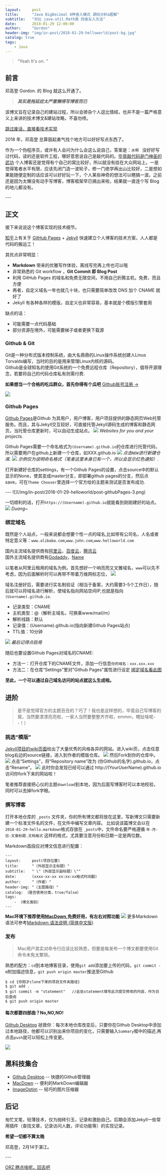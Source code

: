 ```yaml
---
layout:     post
title:      "Java BigDecimal 8种舍入模式 源码分析&图解"
subtitle:   "对比 java.util.Math类 四舍五入方法"
date:       2018-01-29 12:00:00
author:     "Gordon"
header-img: "img/in-post/2018-01-29-helloworld/post-bg.jpg"
catalog: true
tags:
    - Java
---
```


> “Yeah It's on. ”


## 前言

邓高登 Gordon. 的 Blog 就这么开通了。

> ***其实是拖延症太严重懒得写博客而已***


该博文旨在记录自己的建站过程，所以会掺杂个人逗比情结，也并不是一篇严格意义上来讲的技术博文&建站攻略，不喜勿喷。


[跳过废话，直接看技术实现 ](#build) 


2018 年，邓高登 总算鼓起勇气找个地方可以好好写点东西了。


作为一个伪程序员，或许有人会问为什么会这么说自己，答案是：`水啊 ` 没好好写过代码，读的还是软件工程，哪好意思说自己是敲代码的。[毕竟敲代码是门神圣的武功](#end) 个人博客还是觉得有个自己的窝比较好，所以就没有挂在大众网站上。一是觉得笔者水平有限，应该先闭门造一波轮子，修一门绝学再出山比较好，二是想如果能随便定制的话应该可以好好玩一下，个人某些神奇的想法可以瞎搞一波。之前还是因为太懒没有动手写博客，博客框架早已搞出来啦，结果就一直连个写 Blog 的地儿都没有。


<p id = "build"></p>
---

## 正文

接下来说说这个博客实现的技术细节。  

[知乎](https://www.zhihu.com/question/20223939)上有关于 [GitHub Pages](https://pages.github.com/) + [Jekyll](http://jekyllrb.com/) 快速建立个人博客的技术方案，人人都是代码的搬运工！

其优点非常明显：

* **Markdown** 带来的优雅写作体验，离线写完再上传也可以哦
* 非常熟悉的 Git workflow ，**Git Commit 即 Blog Post**
* 利用 GitHub Pages 的域名和免费无限空间，不用自己折腾主机，免费，而且方便
* 再者，自定义域名一年也就几十块，也只需要简单改改 DNS 加个 CNAME 就好了 
* Jekyll 有各种各样的模版，自定义也非常容易，基本就是个模版引擎套用 

缺点的话：

* 可能需要一点代码基础
* 部分资源在境外，可能需要梯子或者更换下载源


### Github & Git

Git是一种分布式版本控制系统，由大名鼎鼎的Linux操作系统创建人Linus Torvalds编写，当时的目的是用来管理Linux内核的源码。  
Github是全球知名的使用Git系统的一个免费远程仓库（Repository），倡导开源理念，若要将自己的代码仓库私有则需付费.

**如果想当一个合格的吃瓜群众，首先你得有个瓜吧**   [Github账号注册 → ](https://github.com/)

![](/img/in-post/2018-01-29-helloworld/post-github.png)

### Github Pages

[Github Pages](https://en.wikipedia.org/wiki/GitHub_Pages)是Github 为其用户，用户博客，用户项目提供的静态网页Web托管服务。而且，其与Jekyll交互较好，可直接托管Jekyll源码生成的博客和静态网页，当托管仓库更新时，可以自动生成站点。
![](/img/in-post/2018-01-29-helloworld/post-githubPages.png)
*Websites for you and your projects.*

Github Pages需要一个命名格式为`(Username).github.io`的仓库进行托管代码，所以需要用户在github上新建一个仓库，如XXX.github.io
![](/img/in-post/2018-01-29-helloworld/post-github-repositories.png)
*点击`NEW`进行新建仓库.*
![](/img/in-post/2018-01-29-helloworld/post-github-repositories-2.png)
*示例仅为说明命名格式（笔者这里本身已有一个，所以会显示红色通知）.*

打开新建好仓库的settings，有一个Github Pages的设置，点击source中的默认显示的None，使其变成master分支，即部署github pages的分支，然后点save，可在`Theme Chooser`里选择一个官方给的主题来测试是否发布成功.
<p id = "setting"></p>
---
![](/img/in-post/2018-01-29-helloworld/post-githubPages-3.png)

一切顺利的话，打开`https://(Username).github.io`就能看到刚刚建好的站点。
![](/img/in-post/2018-01-29-helloworld/post-jekyllHome.png)
*Duang~*

### 绑定域名

既然是个人站点，一般来说都会想要个性一点的域名,比如带有公司名，人名或者特定意义等：`www.alibaba.com`,`www.john.com`,`www.helloworld.com`

国内主流域名提供商有[阿里云](https://www.aliyun.com/)，[百度云](https://cloud.baidu.com)，[腾讯云](https://cloud.tencent.com)  
国外主流域名提供商有[Godaddy](www.godaddy.com)，[Name](Name.com)

以笔者从阿里云租用的域名为例，首先想好一个响亮而又文雅域名，`www`可以先不考虑，因为后面解析时可以再带不带着万维网标志位，
![](/img/in-post/2018-01-29-helloworld/post-address.png)

域名注册好后，需要进行实名制验证（相当于备案，大约需要3-5个工作日），随后就可以将域名进行解析，使域名指向网站空间IP,也就是指向`(Username).github.io`. 
* 记录类型：CNAME
* 主机类型：@（解析主域名，可换乘www/mail/m）
* 解析线路：默认
* 记录值：(Username).github.io(指向新建Github Pages站点)
* TTL值：10分钟

![](/img/in-post/2018-01-29-helloworld/post-address-3.png)
*最后记得点启用*

随后也要设置Github Pages对域名的CNAME:
* 方法一：打开仓库下的CNAME文件，添加一行信息`你的域名：xxx.xxx.xxx`
* 方法二：在仓库“Settings”里对"Github Pages"属性进行设定 [绑定域名看此图](#setting) 

**至此，一个可以通过自己域名访问的站点就这么生成啦。**


## 进阶

> 是不是觉得官方的主题丑丑的？巧了！我也是这样想的，毕竟自己写博客的窝，当然要漂漂亮亮啦，一家人当然要整整齐齐啦，emmm，瞎扯啥呢- -！）

### 挑选“模版”

[Jekyll项目的wiki页面](https://github.com/jekyll/jekyll/wiki/sites)给出了大量优秀的风格各异的网站。进入wiki页，点击任意blog右边的source链接，进入到作者的模版仓库。
![](/img/in-post/2018-01-29-helloworld/post-jekyll-site.png)
然后Fork到你的仓库中。
![](/img/in-post/2018-01-29-helloworld/post-jekyll-site-fork.png)
点击“Settings”，将“Repository name”改为 (你Github的名字).github.io，点击“Rename”。
![](/img/in-post/2018-01-29-helloworld/post-jekyll-site-fork2.png)
此时你会发现已经可以通过 http://(YourUserName).github.io 访问你fork下来的网站啦！

笔者推荐直接把心仪的主题`download`到本地，因为后面写博客时可以本地校验，同时可以去掉fork字眼。

### 撰写博客

打开本地仓库的 `_posts` 文件夹，你的所有博文都将放在这里，写新博文只需要新建一个标准文件名的文件，在文件中编写文章内容。 比如说该篇博文会以在 `2018-01-29-hello.markdown`格式存放在 `_posts`中，文件命名要严格遵循 `年-月-日-文章标题.文档格式` 这样的格式，尤其要注意月份和日期一定是两位数。

Markdown首段应对博文信息进行配置：
```
---
layout:     post(项目位置)
title:      "（外部显示主标题）"
subtitle:   " \"（外部显示副标题）\""
date:       (xxxx-xx-xx xx:xx:xx格式时间戳)
author:     "（作者）"
header-img: "（主图路径）"
catalog: （是否使用分类，true/false）
tags:
    - （博文类别）
---
```

**Mac环境下推荐使用[MacDown](http://macdown.uranusjr.com/),免费好用，有左右对照功能**
![](/img/in-post/2018-01-29-helloworld/post-macdown.png)
更多Markdown语法可参考[Markdown 语法说明 (简体中文版)](https://www.appinn.com/markdown/)

### 发布

> Mac用户其实对命令行应该比较熟悉，但要是每发布一个博文都要使用Git命令未免太繁琐。

熟悉的配方：`cd`到本地博客目录，使用`git add`添加要上传的代码，`git commit -m`附加描述信息，`git push origin master`推送至Github
```
$ cd {你刚才clone下来的项目文件夹路径}
$ git add .
$ git commit -m "statement"   //此处statement填写此次提交修改的内容，作为日后查阅
$ git push origin master
```

#### 每次都要四部曲？No,NO,NO!

[Github Desktop](https://desktop.github.com/) 拯救你：每次本地仓库改变后，只要你在Github Desktop中添加过本地路径，他都可以识别出来你项目的变化，只需要输入`Summary`框中的描述,再点击`push`就可以轻松上传变更。

![](/img/in-post/2018-01-29-helloworld/post-githubdesktop.png)

## 黑科技集合
* [Github Desktop](https://desktop.github.com/) -- 快捷的Github管理器
* [MacDown](http://macdown.uranusjr.com/) -- 便利的MarkDown编辑器
* [ImageOptim](https://imageoptim.com/mac) -- 轻巧的图片压缩器

## 后记

匆忙文笔，轻薄技术，仅为抛砖引玉，记录和激励自己。后期会添加Jekyll一些常用插件（查找文章，记录访问人数，评论功能等）的实现记录。

**希望一切都不算太晚** 
 
邓高登，2月14于湛江。
<p id = "end"></p>
---

[ORZ  瞎点啥呢，回去吧 ](#build)


